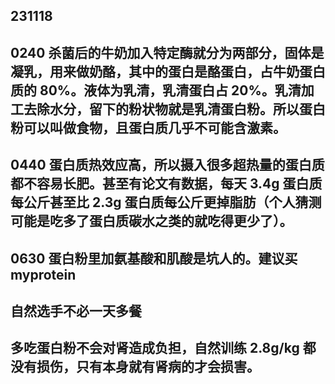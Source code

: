 ## 231118

## 0240 杀菌后的牛奶加入特定酶就分为两部分，固体是凝乳，用来做奶酪，其中的蛋白是酪蛋白，占牛奶蛋白质的 80%。液体为乳清，乳清蛋白占 20%。乳清加工去除水分，留下的粉状物就是乳清蛋白粉。所以蛋白粉可以叫做食物，且蛋白质几乎不可能含激素。

## 0440 蛋白质热效应高，所以摄入很多超热量的蛋白质都不容易长肥。甚至有论文有数据，每天 3.4g 蛋白质每公斤甚至比 2.3g 蛋白质每公斤更掉脂肪（个人猜测可能是吃多了蛋白质碳水之类的就吃得更少了）。

## 0630 蛋白粉里加氨基酸和肌酸是坑人的。建议买 myprotein

## 自然选手不必一天多餐

## 多吃蛋白粉不会对肾造成负担，自然训练 2.8g/kg 都没有损伤，只有本身就有肾病的才会损害。
